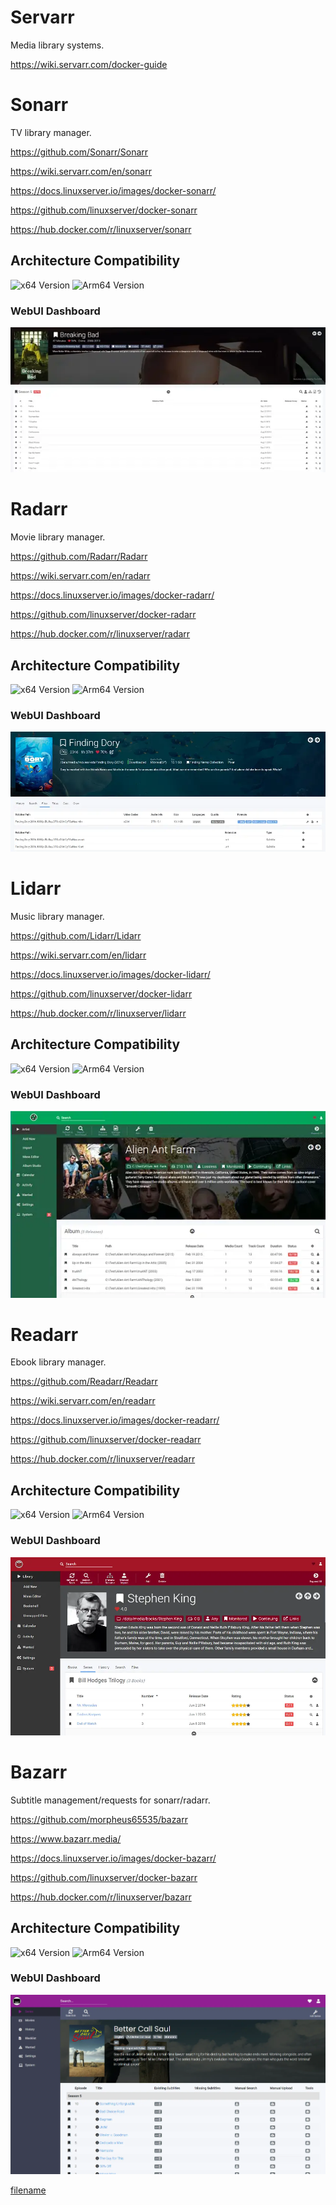 # Servarr

Media library systems.

<https://wiki.servarr.com/docker-guide>

# Sonarr

TV library manager.

<https://github.com/Sonarr/Sonarr>

<https://wiki.servarr.com/en/sonarr>

<https://docs.linuxserver.io/images/docker-sonarr/>

<https://github.com/linuxserver/docker-sonarr>

<https://hub.docker.com/r/linuxserver/sonarr>

## Architecture Compatibility

![x64 Version](https://img.shields.io/docker/v/linuxserver/sonarr/latest?arch=amd64&label=x64) ![Arm64 Version](https://img.shields.io/docker/v/linuxserver/sonarr/latest?arch=arm64&label=arm64)

### WebUI Dashboard

![Sonarr UI](../../resources/screenshots/sonarr.webp)

# Radarr

Movie library manager.

<https://github.com/Radarr/Radarr>

<https://wiki.servarr.com/en/radarr>

<https://docs.linuxserver.io/images/docker-radarr/>

<https://github.com/linuxserver/docker-radarr>

<https://hub.docker.com/r/linuxserver/radarr>

## Architecture Compatibility

![x64 Version](https://img.shields.io/docker/v/linuxserver/radarr/latest?arch=amd64&label=x64) ![Arm64 Version](https://img.shields.io/docker/v/linuxserver/radarr/latest?arch=arm64&label=arm64)

### WebUI Dashboard

![Radarr UI](../../resources/screenshots/radarr.webp)

# Lidarr

Music library manager.

<https://github.com/Lidarr/Lidarr>

<https://wiki.servarr.com/en/lidarr>

<https://docs.linuxserver.io/images/docker-lidarr/>

<https://github.com/linuxserver/docker-lidarr>

<https://hub.docker.com/r/linuxserver/lidarr>

## Architecture Compatibility

![x64 Version](https://img.shields.io/docker/v/linuxserver/lidarr/latest?arch=amd64&label=x64) ![Arm64 Version](https://img.shields.io/docker/v/linuxserver/lidarr/latest?arch=arm64&label=arm64)

### WebUI Dashboard

![Lidarr UI](../../resources/screenshots/lidarr.webp)

# Readarr

Ebook library manager.

<https://github.com/Readarr/Readarr>

<https://wiki.servarr.com/en/readarr>

<https://docs.linuxserver.io/images/docker-readarr/>

<https://github.com/linuxserver/docker-readarr>

<https://hub.docker.com/r/linuxserver/readarr>

## Architecture Compatibility

![x64 Version](https://img.shields.io/docker/v/linuxserver/readarr/develop?arch=amd64&label=x64) ![Arm64 Version](https://img.shields.io/docker/v/linuxserver/readarr/develop?arch=arm64&label=arm64)

### WebUI Dashboard

![Readarr UI](../../resources/screenshots/readarr.webp)

# Bazarr

Subtitle management/requests for sonarr/radarr.

<https://github.com/morpheus65535/bazarr>

<https://www.bazarr.media/>

<https://docs.linuxserver.io/images/docker-bazarr/>

<https://github.com/linuxserver/docker-bazarr>

<https://hub.docker.com/r/linuxserver/bazarr>

## Architecture Compatibility

![x64 Version](https://img.shields.io/docker/v/linuxserver/bazarr/latest?arch=amd64&label=x64) ![Arm64 Version](https://img.shields.io/docker/v/linuxserver/bazarr/latest?arch=arm64&label=arm64)

### WebUI Dashboard

![Bazarr UI](../../resources/screenshots/bazarr.webp)

[filename](compose.yaml ':include :type=code')